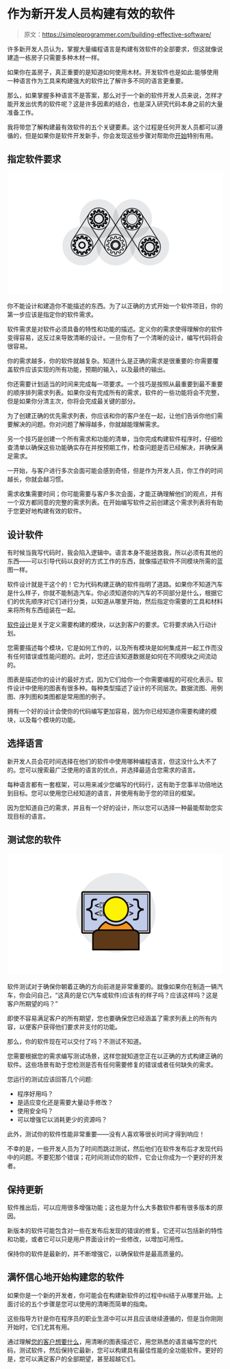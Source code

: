 # 作为新开发人员构建有效的软件

> 原文：<https://simpleprogrammer.com/building-effective-software/>

许多新开发人员认为，掌握大量编程语言是构建有效软件的全部要求，但这就像说建造一栋房子只需要多种木材一样。

如果你在盖房子，真正重要的是知道如何使用木材。开发软件也是如此:能够使用一种语言作为工具来构建强大的软件比了解许多不同的语言更重要。

那么，如果掌握多种语言不是答案，那么对于一个新的软件开发人员来说，怎样才能开发出优秀的软件呢？这是许多因素的结合，也是深入研究代码本身之前的大量准备工作。

我将带您了解构建最有效软件的五个关键要素。这个过程是任何开发人员都可以遵循的，但是如果你是软件开发新手，你会发现这些步骤对帮助你[开始](https://simpleprogrammer.com/2017/11/30/become-self-taught-programmer/)特别有用。

## 指定软件要求

![](img/cc377c36c0f71bc4e02fbc67940ec2c2.png)

你不能设计和建造你不能描述的东西。为了以正确的方式开始一个软件项目，你的第一步应该是指定你的软件需求。

软件需求是对软件必须具备的特性和功能的描述。定义你的需求使得理解你的软件变得容易，这反过来导致清晰的设计。一旦你有了一个清晰的设计，编写代码将会很容易。

你的需求越多，你的软件就越复杂。知道什么是正确的需求是很重要的:你需要覆盖软件应该实现的所有功能，预期的输入，以及最终的输出。

你还需要计划适当的时间来完成每一项要求。一个技巧是按照从最重要到最不重要的顺序排列需求列表。如果你没有完成所有的需求，软件的一些功能将会不完整，但是如果你分清主次，你将会完成最关键的部分。

为了创建正确的优先需求列表，你应该和你的客户坐在一起，让他们告诉你他们需要解决的问题。你对问题了解得越多，你就越能理解需求。

另一个技巧是创建一个所有需求和功能的清单，当你完成构建软件程序时，仔细检查清单以确保这些功能确实存在并按预期工作，检查问题是否已经解决，并确保满足需求。

一开始，与客户进行多次会面可能会感到奇怪，但是作为开发人员，你工作的时间越长，你就会越习惯。

需求收集需要时间；你可能需要与客户多次会面，才能正确理解他们的观点，并有一个双方都同意的完整的需求列表。在开始编写软件之前创建这个需求列表将有助于您更好地构建有效的软件。

## 设计软件

有时候当我写代码时，我会陷入逻辑中。语言本身不能拯救我，所以必须有其他的东西——可以引导代码以良好的方式工作的东西，就像描述软件不同模块所需的蓝图一样。

软件设计就是干这个的！它为代码构建正确的软件指明了道路。如果你不知道汽车是什么样子，你就不能制造汽车。你必须知道你的汽车的不同部分是什么，根据它们的优先顺序对它们进行分类，以知道从哪里开始，然后指定你需要的工具和材料来将所有东西组装在一起。

[软件设计](http://www.amazon.com/exec/obidos/ASIN/0201633612/makithecompsi-20)是关于定义需要构建的模块，以达到客户的要求。它将要求纳入行动计划。

您需要描述每个模块，它是如何工作的，以及所有模块是如何集成并一起工作而没有任何错误或性能问题的。此时，您还应该知道数据是如何在不同模块之间流动的。

图表是描述你的设计的最好方式，因为它们给你一个你需要编程的可视化表示。软件设计中使用的图表有很多种。每种类型描述了设计的不同层次。数据流图、用例图、序列图和类图都是常用图的例子。

拥有一个好的设计会使你的代码编写更加容易，因为你已经知道你需要构建的模块，以及每个模块的功能。

## 选择语言

新开发人员会花时间选择在他们的软件中使用哪种编程语言，但这没什么大不了的。您可以搜索最广泛使用的语言的优点，并选择最适合您需求的语言。

每种语言都有一套框架，可以用来减少您编写的代码行，这有助于您事半功倍地达到目标。您可以使用您已经知道的语言，并使用有助于您的项目的框架。

因为您知道自己的需求，并且有一个好的设计，所以您可以选择一种最能帮助您实现目标的语言。

## 测试您的软件

![](img/c641b00afad0891cf9214d4fab3a8626.png)

软件测试对于确保你朝着正确的方向前进是非常重要的。就像如果你在制造一辆汽车，你会问自己，“这真的是它(汽车或软件)应该有的样子吗？应该这样吗？这是客户所期望的吗？”

即使不容易满足客户的所有期望，您也要确保您已经涵盖了需求列表上的所有内容，以便客户获得他们要求并支付的功能。

那么，你的软件现在可以交付了吗？不测试不知道。

您需要根据您的需求编写测试场景，这样您就知道您正在以正确的方式构建正确的软件。这些场景有助于您检测是否有任何需要修复的错误或者任何缺失的需求。

您运行的测试应该回答几个问题:

*   程序好用吗？
*   是适应变化还是需要大量动手修改？
*   使用安全吗？
*   可以增强它以消耗更少的资源吗？

此外，测试你的软件性能非常重要——没有人喜欢等很长时间才得到响应！

不幸的是，一些开发人员为了时间而跳过测试，然后他们在软件发布后才发现代码中的问题。不要犯那个错误；花时间测试你的软件，它会让你成为一个更好的开发者。

## 保持更新

软件推出后，可以应用很多增强功能；这也是为什么大多数软件都有很多版本的原因。

新版本的软件可能包含对一些在发布后发现的错误的修复。它还可以包括新的特性和功能，或者它可以只是用户界面设计的一些修改，以增加可用性。

保持你的软件是最新的，并不断增强它，以确保软件是最高质量的。

## 满怀信心地开始构建您的软件

如果你是一个新的开发者，你可能会在构建新软件的过程中纠结于从哪里开始。上面讨论的五个步骤是您可以使用的清晰而简单的指南。

这些指导方针是你在程序员的职业生涯中可以并且应该继续遵循的，但是当你刚刚开始时，它们尤其有用。

通过理解[您的客户想要什么](https://simpleprogrammer.com/2017/07/14/cultivate-patrons/)，用清晰的图表描述它，用您熟悉的语言编写您的代码，测试软件，然后保持它最新，您可以构建具有最佳性能的全功能软件。更好的是，您可以满足客户的全部期望，甚至超越它们。